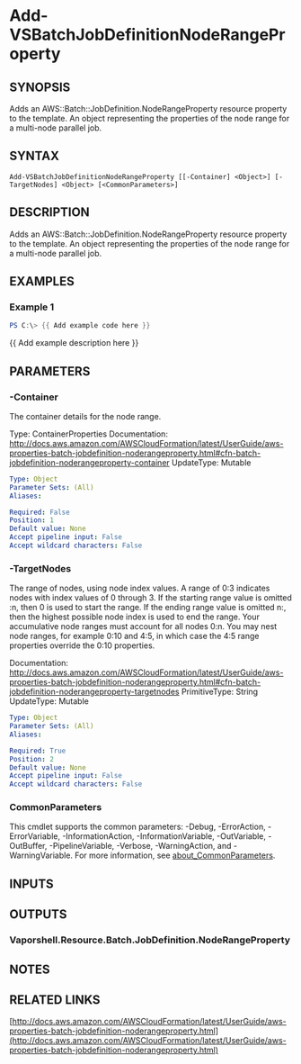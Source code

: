 # Add-VSBatchJobDefinitionNodeRangeProperty

## SYNOPSIS
Adds an AWS::Batch::JobDefinition.NodeRangeProperty resource property to the template.
An object representing the properties of the node range for a multi-node parallel job.

## SYNTAX

```
Add-VSBatchJobDefinitionNodeRangeProperty [[-Container] <Object>] [-TargetNodes] <Object> [<CommonParameters>]
```

## DESCRIPTION
Adds an AWS::Batch::JobDefinition.NodeRangeProperty resource property to the template.
An object representing the properties of the node range for a multi-node parallel job.

## EXAMPLES

### Example 1
```powershell
PS C:\> {{ Add example code here }}
```

{{ Add example description here }}

## PARAMETERS

### -Container
The container details for the node range.

Type: ContainerProperties
Documentation: http://docs.aws.amazon.com/AWSCloudFormation/latest/UserGuide/aws-properties-batch-jobdefinition-noderangeproperty.html#cfn-batch-jobdefinition-noderangeproperty-container
UpdateType: Mutable

```yaml
Type: Object
Parameter Sets: (All)
Aliases:

Required: False
Position: 1
Default value: None
Accept pipeline input: False
Accept wildcard characters: False
```

### -TargetNodes
The range of nodes, using node index values.
A range of 0:3 indicates nodes with index values of 0 through 3.
If the starting range value is omitted :n, then 0 is used to start the range.
If the ending range value is omitted n:, then the highest possible node index is used to end the range.
Your accumulative node ranges must account for all nodes 0:n.
You may nest node ranges, for example 0:10 and 4:5, in which case the 4:5 range properties override the 0:10 properties.

Documentation: http://docs.aws.amazon.com/AWSCloudFormation/latest/UserGuide/aws-properties-batch-jobdefinition-noderangeproperty.html#cfn-batch-jobdefinition-noderangeproperty-targetnodes
PrimitiveType: String
UpdateType: Mutable

```yaml
Type: Object
Parameter Sets: (All)
Aliases:

Required: True
Position: 2
Default value: None
Accept pipeline input: False
Accept wildcard characters: False
```

### CommonParameters
This cmdlet supports the common parameters: -Debug, -ErrorAction, -ErrorVariable, -InformationAction, -InformationVariable, -OutVariable, -OutBuffer, -PipelineVariable, -Verbose, -WarningAction, and -WarningVariable. For more information, see [about_CommonParameters](http://go.microsoft.com/fwlink/?LinkID=113216).

## INPUTS

## OUTPUTS

### Vaporshell.Resource.Batch.JobDefinition.NodeRangeProperty
## NOTES

## RELATED LINKS

[http://docs.aws.amazon.com/AWSCloudFormation/latest/UserGuide/aws-properties-batch-jobdefinition-noderangeproperty.html](http://docs.aws.amazon.com/AWSCloudFormation/latest/UserGuide/aws-properties-batch-jobdefinition-noderangeproperty.html)

